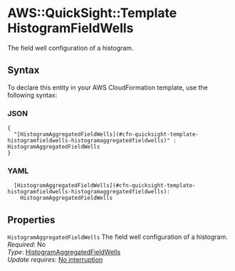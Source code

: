 # AWS::QuickSight::Template HistogramFieldWells<a name="aws-properties-quicksight-template-histogramfieldwells"></a>

The field well configuration of a histogram\.

## Syntax<a name="aws-properties-quicksight-template-histogramfieldwells-syntax"></a>

To declare this entity in your AWS CloudFormation template, use the following syntax:

### JSON<a name="aws-properties-quicksight-template-histogramfieldwells-syntax.json"></a>

```
{
  "[HistogramAggregatedFieldWells](#cfn-quicksight-template-histogramfieldwells-histogramaggregatedfieldwells)" : HistogramAggregatedFieldWells
}
```

### YAML<a name="aws-properties-quicksight-template-histogramfieldwells-syntax.yaml"></a>

```
  [HistogramAggregatedFieldWells](#cfn-quicksight-template-histogramfieldwells-histogramaggregatedfieldwells):
    HistogramAggregatedFieldWells
```

## Properties<a name="aws-properties-quicksight-template-histogramfieldwells-properties"></a>

`HistogramAggregatedFieldWells` <a name="cfn-quicksight-template-histogramfieldwells-histogramaggregatedfieldwells"></a>
The field well configuration of a histogram\.  
_Required_: No  
_Type_: [HistogramAggregatedFieldWells](aws-properties-quicksight-template-histogramaggregatedfieldwells.md)  
_Update requires_: [No interruption](https://docs.aws.amazon.com/AWSCloudFormation/latest/UserGuide/using-cfn-updating-stacks-update-behaviors.html#update-no-interrupt)
